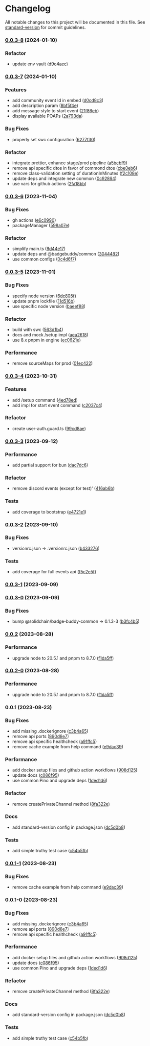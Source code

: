 # Changelog

All notable changes to this project will be documented in this file. See [standard-version](https://github.com/conventional-changelog/standard-version) for commit guidelines.

### [0.0.3-8](https://github.com/SlinkyPotato/badge-buddy-discord-bot/compare/v0.0.3-7...v0.0.3-8) (2024-01-10)


### Refactor

* update env vault ([d9c4aec](https://github.com/SlinkyPotato/badge-buddy-discord-bot/commit/d9c4aec4f5520db286adf07c94fae7f76abcc0fa))

### [0.0.3-7](https://github.com/SlinkyPotato/badge-buddy-discord-bot/compare/v0.0.3-6...v0.0.3-7) (2024-01-10)


### Features

* add community event Id in embed ([d0cd8c3](https://github.com/SlinkyPotato/badge-buddy-discord-bot/commit/d0cd8c300a93bb0794800ed4ddd959476b6d1b90))
* add description param ([8bf5f4e](https://github.com/SlinkyPotato/badge-buddy-discord-bot/commit/8bf5f4efccdd99514147506c8939f03a356ae299))
* add message style to start event ([21f86eb](https://github.com/SlinkyPotato/badge-buddy-discord-bot/commit/21f86eb0c0e2082350ec2e6df3c098d6f6c05f2a))
* display available POAPs ([2a793da](https://github.com/SlinkyPotato/badge-buddy-discord-bot/commit/2a793da6efb8ea1f04cacf57e133afbdd8454251))


### Bug Fixes

* properly set swc configuration ([6277f30](https://github.com/SlinkyPotato/badge-buddy-discord-bot/commit/6277f30c95cd8abdf597c158e6921ef9c8ac2701))


### Refactor

* integrate prettier, enhance stage/prod pipeline ([a5bcbf9](https://github.com/SlinkyPotato/badge-buddy-discord-bot/commit/a5bcbf944528aef4dac259b74de6c6da3606145f))
* remove api specific dtos in favor of commond dtos ([cbe0eb6](https://github.com/SlinkyPotato/badge-buddy-discord-bot/commit/cbe0eb6b957884ba29549063fc6ae542c5e1f065))
* remove class-validation setting of durationInMinutes ([f2c108e](https://github.com/SlinkyPotato/badge-buddy-discord-bot/commit/f2c108ed5cd82b220db0f6b2e1209156c569d48e))
* update deps and integrate new common ([0c92864](https://github.com/SlinkyPotato/badge-buddy-discord-bot/commit/0c92864a9e8adf2e52c879f6415ea8940eea0783))
* use vars for github actions ([2fa18bb](https://github.com/SlinkyPotato/badge-buddy-discord-bot/commit/2fa18bb7bfc2334a9b4c0ae91efd669bd783e711))

### [0.0.3-6](https://github.com/SlinkyPotato/badge-buddy-bot/compare/v0.0.3-5...v0.0.3-6) (2023-11-04)


### Bug Fixes

* gh actions ([e6c0990](https://github.com/SlinkyPotato/badge-buddy-bot/commit/e6c0990cb96b120ec16806c3277fc7917ee99b24))
* packageManager ([598a07e](https://github.com/SlinkyPotato/badge-buddy-bot/commit/598a07e7e50f503e4ae2e8ba33e96340b971cf6c))


### Refactor

* simplify main.ts ([8d44e17](https://github.com/SlinkyPotato/badge-buddy-bot/commit/8d44e17dd7bac32c07c9c44c47d7202879276c5c))
* update deps and @badgebuddy/common ([3044482](https://github.com/SlinkyPotato/badge-buddy-bot/commit/30444828764b26d4beb8f480606f4e79b673acbc))
* use common configs ([0c4d6f7](https://github.com/SlinkyPotato/badge-buddy-bot/commit/0c4d6f7df9c7500942cbab4f9981c9137d38322c))

### [0.0.3-5](https://github.com/SlinkyPotato/badge-buddy-bot/compare/v0.0.3-4...v0.0.3-5) (2023-11-01)


### Bug Fixes

* specify node version ([6dc805f](https://github.com/SlinkyPotato/badge-buddy-bot/commit/6dc805ff2fd08a83f1f539244ea3449dc7cf915e))
* update pnpm lockfile ([11d516b](https://github.com/SlinkyPotato/badge-buddy-bot/commit/11d516b8d590a9b760a2cfda6e31be856bf1f7bb))
* use specific node version ([baeef88](https://github.com/SlinkyPotato/badge-buddy-bot/commit/baeef88d837f86e1c0719ec7606cf344f9f27b11))


### Refactor

* build with swc ([563d1b4](https://github.com/SlinkyPotato/badge-buddy-bot/commit/563d1b45674f26611400d852e388b52583287894))
* docs and mock /setup impl ([aea2618](https://github.com/SlinkyPotato/badge-buddy-bot/commit/aea2618b9a856572eea123781cfb13e7094e42d2))
* use 8.x pnpm in engine ([ec0621e](https://github.com/SlinkyPotato/badge-buddy-bot/commit/ec0621ec4afaa582cefbcce4b6deebc8f35321e9))


### Performance

* remove sourceMaps for prod ([01ec422](https://github.com/SlinkyPotato/badge-buddy-bot/commit/01ec422e699b9a4dcf86840c7d272f8c8033da3d))

### [0.0.3-4](https://github.com/SlinkyPotato/badge-buddy-bot/compare/v0.0.3-3...v0.0.3-4) (2023-10-31)


### Features

* add /setup command ([4ed78ed](https://github.com/SlinkyPotato/badge-buddy-bot/commit/4ed78ed2d72e9082bc405fb5c5b7a14de954b898))
* add impl for start event command ([c2037c4](https://github.com/SlinkyPotato/badge-buddy-bot/commit/c2037c45822ef7250ce2da6ec00dc45cc3385b81))


### Refactor

* create user-auth.guard.ts ([99cd8ae](https://github.com/SlinkyPotato/badge-buddy-bot/commit/99cd8aef5e05080b93bbcab9e88fd01748690f3f))

### [0.0.3-3](https://github.com/solidchain-tech/badge-buddy-bot/compare/v0.0.3-2...v0.0.3-3) (2023-09-12)


### Performance

* add partial support for bun ([dac7dc6](https://github.com/solidchain-tech/badge-buddy-bot/commit/dac7dc61f25371d0de0294aa5f9c16581cf2af3d))


### Refactor

* remove discord events (except for test)' ([416ab6b](https://github.com/solidchain-tech/badge-buddy-bot/commit/416ab6b3415a9ae4c2c114f2225c8c939c93716a))


### Tests

* add coverage to bootstrap ([e4721e1](https://github.com/solidchain-tech/badge-buddy-bot/commit/e4721e168b918047e63db00e30a52d78f0423d95))

### [0.0.3-2](https://github.com/solidchain-tech/badge-buddy-bot/compare/v0.0.3-1...v0.0.3-2) (2023-09-10)


### Bug Fixes

* versionrc.json -> .versionrc.json ([b433276](https://github.com/solidchain-tech/badge-buddy-bot/commit/b43327625f12b85a58eac781c08911e6dd1f3719))


### Tests

* add coverage for full events api ([f5c2e5f](https://github.com/solidchain-tech/badge-buddy-bot/commit/f5c2e5f66b468f2ba42c209dce1e9250152cb8ad))

### [0.0.3-1](https://github.com/solidchain-tech/badge-buddy-bot/compare/v0.0.3-0...v0.0.3-1) (2023-09-09)

### [0.0.3-0](https://github.com/solidchain-tech/badge-buddy-bot/compare/v0.0.2...v0.0.3-0) (2023-09-09)


### Bug Fixes

* bump @solidchain/badge-buddy-common -> 0.1.3-3 ([b3fc4b5](https://github.com/solidchain-tech/badge-buddy-bot/commit/b3fc4b50b29a4f396c20e29f669a3d98720a2c90))

### [0.0.2](https://github.com/solidchain-tech/badge-buddy-bot/compare/v0.0.1...v0.0.2) (2023-08-28)


### Performance

* upgrade node to 20.5.1 and pnpm to 8.7.0 ([f1da5ff](https://github.com/solidchain-tech/badge-buddy-bot/commit/f1da5ffd85c8861b8f98cc3dfb1e6a50baabbd57))

### [0.0.2-0](https://github.com/solidchain-tech/badge-buddy-bot/compare/v0.0.1...v0.0.2-0) (2023-08-28)


### Performance

* upgrade node to 20.5.1 and pnpm to 8.7.0 ([f1da5ff](https://github.com/solidchain-tech/badge-buddy-bot/commit/f1da5ffd85c8861b8f98cc3dfb1e6a50baabbd57))

### 0.0.1 (2023-08-23)


### Bug Fixes

* add missing .dockerignore ([c3b4a65](https://github.com/solidchain-tech/badge-buddy-bot/commit/c3b4a651677f5a91e484abe140c8f3b76b158d5c))
* remove api ports ([890d8e7](https://github.com/solidchain-tech/badge-buddy-bot/commit/890d8e77b2b27a15d830fa17dbfd65a4b53a3055))
* remove api specific healthcheck ([a91ffc5](https://github.com/solidchain-tech/badge-buddy-bot/commit/a91ffc5efc5d1085e2c8abcb9a276d5a19620ef1))
* remove cache example from help command ([e9dac39](https://github.com/solidchain-tech/badge-buddy-bot/commit/e9dac39b35507b35a6990042b81b74ecc04b45b5))


### Performance

* add docker setup files and github action workflows ([908d125](https://github.com/solidchain-tech/badge-buddy-bot/commit/908d125636d5bc6ae4fce0c463b66a886b48dbf4))
* update docs ([c086f95](https://github.com/solidchain-tech/badge-buddy-bot/commit/c086f95a78bd7ffe88232d9d87f75940bb0536b5))
* use common Pino and upgrade deps ([1ded1d6](https://github.com/solidchain-tech/badge-buddy-bot/commit/1ded1d69f1bdb646176ec4e0af0b5f18033acb3a))


### Refactor

* remove createPrivateChannel method ([8fa322e](https://github.com/solidchain-tech/badge-buddy-bot/commit/8fa322e39c8b162a5d82684f2dac9db9b7b8a749))


### Docs

* add standard-version config in package.json ([dc5d0b8](https://github.com/solidchain-tech/badge-buddy-bot/commit/dc5d0b83586807e5d0e0456dd0a2e273ac7ee7fd))


### Tests

* add simple truthy test case ([c54b5fb](https://github.com/solidchain-tech/badge-buddy-bot/commit/c54b5fb6b4c4c738b0b328c309a644ac681cd63c))

### [0.0.1-1](https://github.com/solidchain-tech/badge-buddy-bot/compare/v0.0.1-0...v0.0.1-1) (2023-08-23)


### Bug Fixes

* remove cache example from help command ([e9dac39](https://github.com/solidchain-tech/badge-buddy-bot/commit/e9dac39b35507b35a6990042b81b74ecc04b45b5))

### 0.0.1-0 (2023-08-23)


### Bug Fixes

* add missing .dockerignore ([c3b4a65](https://github.com/solidchain-tech/badge-buddy-bot/commit/c3b4a651677f5a91e484abe140c8f3b76b158d5c))
* remove api ports ([890d8e7](https://github.com/solidchain-tech/badge-buddy-bot/commit/890d8e77b2b27a15d830fa17dbfd65a4b53a3055))
* remove api specific healthcheck ([a91ffc5](https://github.com/solidchain-tech/badge-buddy-bot/commit/a91ffc5efc5d1085e2c8abcb9a276d5a19620ef1))


### Performance

* add docker setup files and github action workflows ([908d125](https://github.com/solidchain-tech/badge-buddy-bot/commit/908d125636d5bc6ae4fce0c463b66a886b48dbf4))
* update docs ([c086f95](https://github.com/solidchain-tech/badge-buddy-bot/commit/c086f95a78bd7ffe88232d9d87f75940bb0536b5))
* use common Pino and upgrade deps ([1ded1d6](https://github.com/solidchain-tech/badge-buddy-bot/commit/1ded1d69f1bdb646176ec4e0af0b5f18033acb3a))


### Refactor

* remove createPrivateChannel method ([8fa322e](https://github.com/solidchain-tech/badge-buddy-bot/commit/8fa322e39c8b162a5d82684f2dac9db9b7b8a749))


### Docs

* add standard-version config in package.json ([dc5d0b8](https://github.com/solidchain-tech/badge-buddy-bot/commit/dc5d0b83586807e5d0e0456dd0a2e273ac7ee7fd))


### Tests

* add simple truthy test case ([c54b5fb](https://github.com/solidchain-tech/badge-buddy-bot/commit/c54b5fb6b4c4c738b0b328c309a644ac681cd63c))
